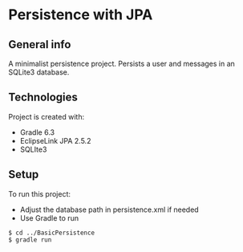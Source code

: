 # Persistence with JPA

## General info
A minimalist persistence project. Persists a user and messages in an SQLite3 database.
	
## Technologies
Project is created with:
* Gradle 6.3
* EclipseLink JPA 2.5.2
* SQLIte3 
	
## Setup
To run this project:
* Adjust the database path in persistence.xml if needed
* Use Gradle to run 

```
$ cd ../BasicPersistence
$ gradle run
